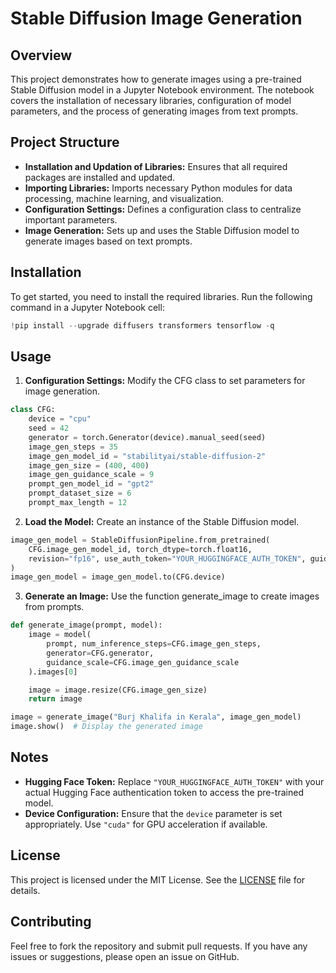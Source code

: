 # Stable Diffusion Image Generation
## Overview
This project demonstrates how to generate images using a pre-trained Stable Diffusion model in a Jupyter Notebook environment. The notebook covers the installation of necessary libraries, configuration of model parameters, and the process of generating images from text prompts.

## Project Structure
- **Installation and Updation of Libraries:** Ensures that all required packages are installed and updated.
- **Importing Libraries:** Imports necessary Python modules for data processing, machine learning, and visualization.
- **Configuration Settings:** Defines a configuration class to centralize important parameters.
- **Image Generation:** Sets up and uses the Stable Diffusion model to generate images based on text prompts.

## Installation
To get started, you need to install the required libraries. Run the following command in a Jupyter Notebook cell:

```python
!pip install --upgrade diffusers transformers tensorflow -q
```

## Usage
1. **Configuration Settings:** Modify the CFG class to set parameters for image generation.
```python
class CFG:
    device = "cpu"
    seed = 42
    generator = torch.Generator(device).manual_seed(seed)
    image_gen_steps = 35
    image_gen_model_id = "stabilityai/stable-diffusion-2"
    image_gen_size = (400, 400)
    image_gen_guidance_scale = 9
    prompt_gen_model_id = "gpt2"
    prompt_dataset_size = 6
    prompt_max_length = 12
```

2. **Load the Model:** Create an instance of the Stable Diffusion model.
```python
image_gen_model = StableDiffusionPipeline.from_pretrained(
    CFG.image_gen_model_id, torch_dtype=torch.float16,
    revision="fp16", use_auth_token="YOUR_HUGGINGFACE_AUTH_TOKEN", guidance_scale=9
)
image_gen_model = image_gen_model.to(CFG.device)
```

3. **Generate an Image:** Use the function generate_image to create images from prompts.
```python
def generate_image(prompt, model):
    image = model(
        prompt, num_inference_steps=CFG.image_gen_steps,
        generator=CFG.generator,
        guidance_scale=CFG.image_gen_guidance_scale
    ).images[0]

    image = image.resize(CFG.image_gen_size)
    return image

image = generate_image("Burj Khalifa in Kerala", image_gen_model)
image.show()  # Display the generated image
```

## Notes
- **Hugging Face Token:** Replace `"YOUR_HUGGINGFACE_AUTH_TOKEN"` with your actual Hugging Face authentication token to access the pre-trained model.
- **Device Configuration:** Ensure that the `device` parameter is set appropriately. Use `"cuda"` for GPU acceleration if available.

## License
This project is licensed under the MIT License. See the [LICENSE](LICENSE.txt) file for details.

## Contributing
Feel free to fork the repository and submit pull requests. If you have any issues or suggestions, please open an issue on GitHub.
